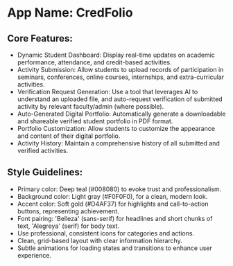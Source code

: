 # **App Name**: CredFolio

## Core Features:

- Dynamic Student Dashboard: Display real-time updates on academic performance, attendance, and credit-based activities.
- Activity Submission: Allow students to upload records of participation in seminars, conferences, online courses, internships, and extra-curricular activities.
- Verification Request Generation: Use a tool that leverages AI to understand an uploaded file, and auto-request verification of submitted activity by relevant faculty/admin (where possible).
- Auto-Generated Digital Portfolio: Automatically generate a downloadable and shareable verified student portfolio in PDF format.
- Portfolio Customization: Allow students to customize the appearance and content of their digital portfolio.
- Activity History: Maintain a comprehensive history of all submitted and verified activities.

## Style Guidelines:

- Primary color: Deep teal (#008080) to evoke trust and professionalism.
- Background color: Light gray (#F0F0F0), for a clean, modern look.
- Accent color: Soft gold (#D4AF37) for highlights and call-to-action buttons, representing achievement.
- Font pairing: 'Belleza' (sans-serif) for headlines and short chunks of text, 'Alegreya' (serif) for body text.
- Use professional, consistent icons for categories and actions.
- Clean, grid-based layout with clear information hierarchy.
- Subtle animations for loading states and transitions to enhance user experience.